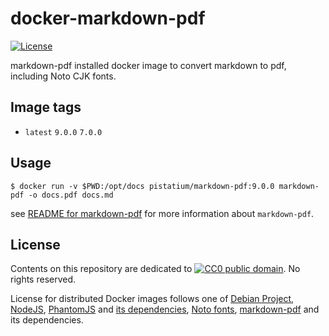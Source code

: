 # docker-markdown-pdf

[![License](https://img.shields.io/github/license/uchida/docker-markdown-pdf.svg?maxAge=2592000)](https://tldrlegal.com/license/creative-commons-cc0-1.0-universal)

markdown-pdf installed docker image to convert markdown to pdf, including Noto CJK fonts.


## Image tags

- `latest` `9.0.0` `7.0.0`

## Usage

```console
$ docker run -v $PWD:/opt/docs pistatium/markdown-pdf:9.0.0 markdown-pdf -o docs.pdf docs.md
```

see [README for markdown-pdf](https://github.com/alanshaw/markdown-pdf) for more information about `markdown-pdf`.

## License

Contents on this repository are dedicated to [![CC0 public domain](http://i.creativecommons.org/p/zero/1.0/80x15.png "CC0 public domain")](https://creativecommons.org/publicdomain/zero/1.0/).
No rights reserved.

License for distributed Docker images follows one of [Debian Project](https://www.debian.org/legal/licenses/), [NodeJS](https://github.com/nodejs/node/blob/master/LICENSE), [PhantomJS](https://github.com/ariya/phantomjs/blob/master/LICENSE.BSD) and [its dependencies](https://github.com/ariya/phantomjs/blob/master/third-party.txt), [Noto fonts](https://github.com/googlei18n/noto-cjk/blob/master/LICENSE), [markdown-pdf](https://github.com/alanshaw/markdown-pdf/blob/master/LICENCE) and its dependencies.
